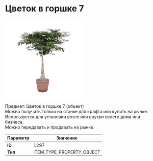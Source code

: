 # Цветок в горшке 7

![Item Image](../img/1297.webp?raw=true)

Предмет: Цветок в горшке 7 (объект)<br>Можно получить только на станке для крафта или купить на рынке.<br>Используется для установки возле или внутри своего дома или бизнеса.<br>Можно передавать и продавать на рынке.


| Параметр | Значение |
|----------|----------|
| **ID** | 1297 |
| **Тип** | ITEM_TYPE_PROPERTY_OBJECT |

